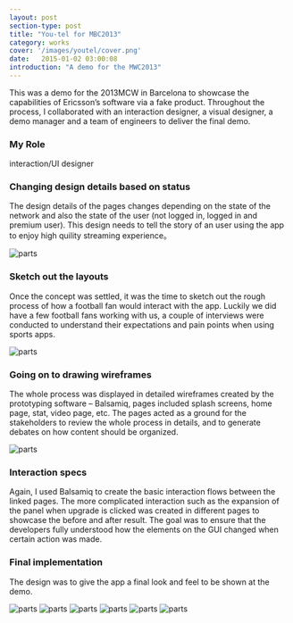 ```yaml
---
layout: post
section-type: post
title: "You-tel for MBC2013"
category: works
cover: '/images/youtel/cover.png'
date:   2015-01-02 03:00:08
introduction: "A demo for the MWC2013"
---
```


This was a demo for the 2013MCW in Barcelona to showcase the capabilities of Ericsson’s software via a fake product.
Throughout the process, I collaborated with an interaction designer, a visual designer, a demo manager and a team of engineers to deliver the final demo.

### My Role

interaction/UI designer

### Changing design details based on status

The design details of the pages changes depending on the state of the network and also the state of the user (not logged in, logged in and premium user). This design needs to tell the story of an user using the app to enjoy high quility streaming experience。

<img class="img-responsive" src="/images/youtel/design.png" alt="parts">

### Sketch out the layouts

Once the concept was settled, it was the time to sketch out the rough process of how a football fan would interact with the app. Luckily we did have a few football fans working with us, a couple of interviews were conducted to understand their expectations and pain points when using sports apps.

<img class="img-responsive" src="/images/youtel/sketch.png" alt="parts">

### Going on to drawing wireframes

The whole process was displayed in detailed wireframes created by the prototyping software – Balsamiq, pages included splash screens, home page, stat, video page, etc. The pages acted as a ground for the stakeholders to review the whole process in details, and to generate debates on how content should be organized.

<img class="img-responsive" src="/images/youtel/wireframe.png" alt="parts">

### Interaction specs

Again, I used Balsamiq to create the basic interaction flows between the linked pages. The more complicated interaction such as the expansion of the panel when upgrade is clicked was created in different pages to showcase the before and after result. The goal was to ensure that the developers fully understood how the elements on the GUI changed when certain action was made.

### Final implementation

The design was to give the app a final look and feel to be shown at the demo.   

<img class="img-responsive" src="/images/youtel/final1.png" alt="parts">

<img class="img-responsive" src="/images/youtel/final2.png" alt="parts">

<img class="img-responsive" src="/images/youtel/final3.png" alt="parts">

<img class="img-responsive" src="/images/youtel/final4.png" alt="parts">

<img class="img-responsive" src="/images/youtel/final5.png" alt="parts">

<img class="img-responsive" src="/images/youtel/final6.png" alt="parts">
